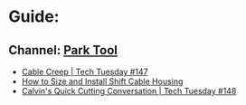 # Guide:
## Channel: [Park Tool](https://www.youtube.com/@parktool)
- [Cable Creep | Tech Tuesday #147](https://youtu.be/cWYmghL6-lc)
- [How to Size and Install Shift Cable Housing](https://youtu.be/Mq-WAze1F_Q)
- [Calvin's Quick Cutting Conversation | Tech Tuesday #148](https://youtu.be/Y0d55cD_QNw)
